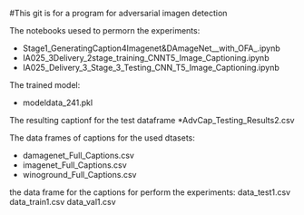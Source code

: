 #This git is for a program for adversarial imagen detection


 The notebooks uesed to permorn the experiments:

* Stage1_GeneratingCaption4Imagenet&DAmageNet__with_OFA_.ipynb
* IA025_3Delivery_2stage_training_CNNT5_Image_Captioning.ipynb 
* IA025_Delivery_3_Stage_3_Testing_CNN_T5_Image_Captioning.ipynb
 

The trained model:
* modeldata_241.pkl


The resulting captionf for the test dataframe
*AdvCap_Testing_Results2.csv


 
The data frames of captions for the used dtasets:
* damagenet_Full_Captions.csv
* imagenet_Full_Captions.csv 
* winoground_Full_Captions.csv
  
the data frame for the captions for perform the experiments:
data_test1.csv 
data_train1.csv 
data_val1.csv
 


